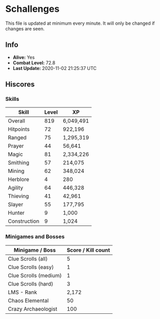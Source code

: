 # Schallenges

This file is updated at minimum every minute. It will only be changed if changes are seen.

## Info

 - **Alive:** Yes
 - **Combat Level:** 72.8
 - **Last Update:** 2020-11-02 21:25:37 UTC

## Hiscores

### Skills

| Skill | Level | XP |
|--|--|--|
| Overall | 819 | 6,049,491 |
| Hitpoints | 72 | 922,196 |
| Ranged | 75 | 1,295,319 |
| Prayer | 44 | 56,641 |
| Magic | 81 | 2,334,226 |
| Smithing | 57 | 214,075 |
| Mining | 62 | 348,024 |
| Herblore | 4 | 280 |
| Agility | 64 | 446,328 |
| Thieving | 41 | 42,961 |
| Slayer | 55 | 177,795 |
| Hunter | 9 | 1,000 |
| Construction | 9 | 1,024 |

### Minigames and Bosses

| Minigame / Boss | Score / Kill count |
|--|--|
| Clue Scrolls (all) | 5 |
| Clue Scrolls (easy) | 1 |
| Clue Scrolls (medium) | 1 |
| Clue Scrolls (hard) | 3 |
| LMS - Rank | 2,172 |
| Chaos Elemental | 50 |
| Crazy Archaeologist | 100 |
